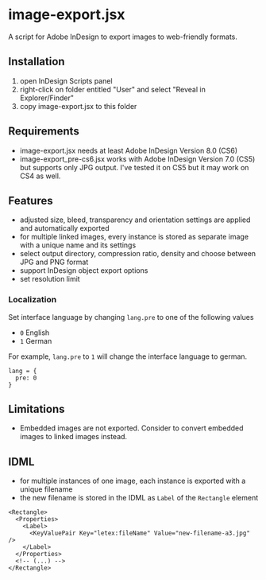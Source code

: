 # image-export.jsx

A script for Adobe InDesign to export images to web-friendly formats.

##  Installation

1. open InDesign Scripts panel
2. right-click on folder entitled "User" and select "Reveal in Explorer/Finder"
3. copy image-export.jsx to this folder

## Requirements

* image-export.jsx needs at least Adobe InDesign Version 8.0 (CS6)
* image-export_pre-cs6.jsx works with Adobe InDesign Version 7.0 (CS5) but supports only JPG output. I've tested it on CS5 but it may work on CS4 as well.

## Features

* adjusted size, bleed, transparency and orientation settings are applied and automatically exported
* for multiple linked images, every instance is stored as separate image with a unique name and its settings
* select output directory, compression ratio, density and choose between JPG and PNG format
* support InDesign object export options
* set resolution limit

### Localization


Set interface language by changing `lang.pre` to one of the following values

* `0` English
* `1` German

For example, `lang.pre` to `1` will change the interface language to german.

```
lang = {
  pre: 0
}
```

## Limitations

* Embedded images are not exported. Consider to convert embedded images to linked images instead.


## IDML

* for multiple instances of one image, each instance is exported with a unique filename
* the new filename is stored in the IDML as ``Label`` of the ``Rectangle`` element

```
<Rectangle>
  <Properties>
    <Label>
      <KeyValuePair Key="letex:fileName" Value="new-filename-a3.jpg" />
    </Label>
  </Properties>
  <!-- (...) -->
</Rectangle>
```
